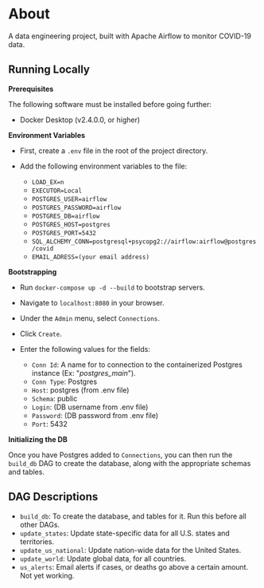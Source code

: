 
# About 

A data engineering project, built with Apache Airflow to monitor COVID-19 data.

## Running Locally

**Prerequisites**

The following software must be installed before going further:

- Docker Desktop (v2.4.0.0, or higher)

**Environment Variables**

- First, create a `.env` file in the root of the project directory.
- Add the following environment variables to the file:

    - `LOAD_EX=n`
    - `EXECUTOR=Local`
    - `POSTGRES_USER=airflow`
    - `POSTGRES_PASSWORD=airflow`
    - `POSTGRES_DB=airflow`
    - `POSTGRES_HOST=postgres`
    - `POSTGRES_PORT=5432`
    - `SQL_ALCHEMY_CONN=postgresql+psycopg2://airflow:airflow@postgres/covid`
    - `EMAIL_ADRESS=(your email address)`

**Bootstrapping**

- Run `docker-compose up -d --build` to bootstrap servers.
- Navigate to `localhost:8080` in your browser.
- Under the `Admin` menu, select `Connections`.
- Click `Create`.
- Enter the following values for the fields:

    - `Conn Id`: A name for to connection to the containerized Postgres instance (Ex: "*postgres_main*").
    - `Conn Type`: Postgres
    - `Host`: postgres (from .env file)
    - `Schema`: public
    - `Login`: (DB username from .env file)
    - `Password`: (DB password from .env file)
    - `Port`: 5432

**Initializing the DB**

Once you have Postgres added to `Connections`, you can then run the `build_db` DAG to create the database, along with the appropriate schemas and tables.

## DAG Descriptions

- `build_db`: To create the database, and tables for it. Run this before all other DAGs.
- `update_states`: Update state-specific data for all U.S. states and territories.
- `update_us_national`: Update nation-wide data for the United States.
- `update_world`: Update global data, for all countries.
- `us_alerts`: Email alerts if cases, or deaths go above a certain amount. Not yet working.